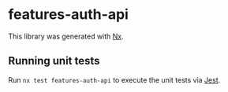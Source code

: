 # features-auth-api

This library was generated with [Nx](https://nx.dev).

## Running unit tests

Run `nx test features-auth-api` to execute the unit tests via [Jest](https://jestjs.io).
